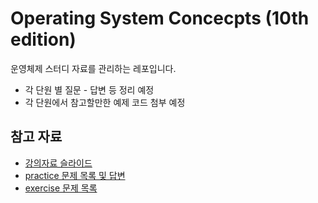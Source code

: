 # Operating System Concecpts (10th edition)

운영체제 스터디 자료를 관리하는 레포입니다.

* 각 단원 별 질문 - 답변 등 정리 예정
* 각 단원에서 참고할만한 예제 코드 첨부 예정

## 참고 자료

* [강의자료 슬라이드](https://codex.cs.yale.edu/avi/os-book/OS10/slide-dir/index.html)
* [practice 문제 목록 및 답변](https://codex.cs.yale.edu/avi/os-book/OS10/practice-exercises/index-solu.html)
* [exercise 문제 목록](https://codex.cs.yale.edu/avi/os-book/OS10/regular-exercises/index-exer.html)

